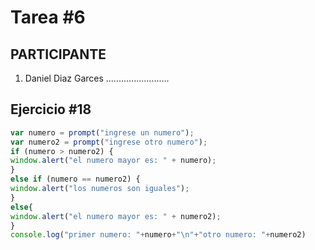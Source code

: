 # Tarea #6

## PARTICIPANTE
1. Daniel Diaz Garces .........................

## Ejercicio #18

```javascript
var numero = prompt("ingrese un numero");
var numero2 = prompt("ingrese otro numero");
if (numero > numero2) {
window.alert("el numero mayor es: " + numero);
}
else if (numero == numero2) {
window.alert("los numeros son iguales");
}
else{
window.alert("el numero mayor es: " + numero2);
}
console.log("primer numero: "+numero+"\n"+"otro numero: "+numero2)
```